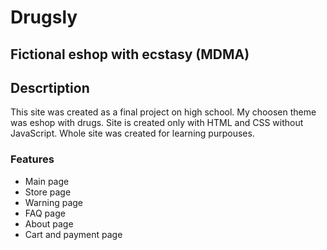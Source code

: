 
# **Drugsly**

## **Fictional eshop with ecstasy (MDMA)**

## **Descrtiption**

This site was created as a final project on high school. My choosen theme was eshop with drugs. Site is created only with HTML and CSS without JavaScript. Whole site was created for learning purpouses.

### Features

- Main page
- Store page
- Warning page
- FAQ page
- About page
- Cart and payment page
